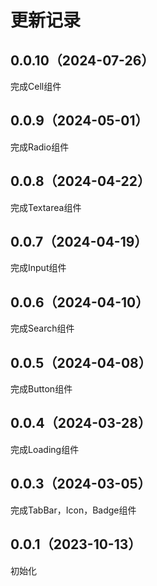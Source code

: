 # 更新记录

## 0.0.10（2024-07-26）

完成Cell组件

## 0.0.9（2024-05-01）

完成Radio组件

## 0.0.8（2024-04-22）

完成Textarea组件

## 0.0.7（2024-04-19）

完成Input组件

## 0.0.6（2024-04-10）

完成Search组件

## 0.0.5（2024-04-08）

完成Button组件

## 0.0.4（2024-03-28）

完成Loading组件

## 0.0.3（2024-03-05）

完成TabBar，Icon，Badge组件

## 0.0.1（2023-10-13）

初始化
